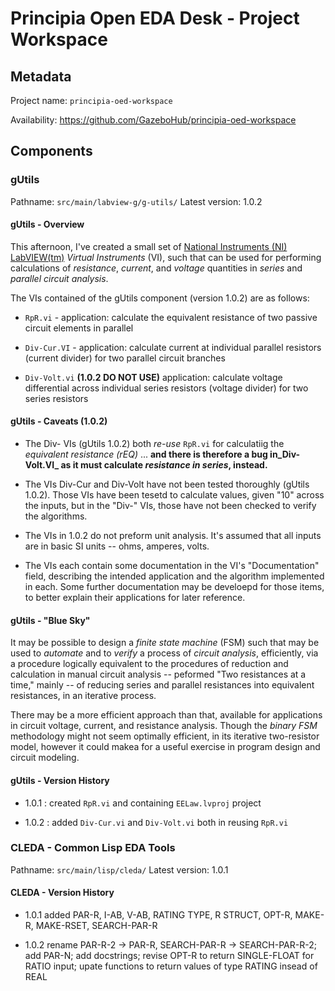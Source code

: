 
Principia Open EDA Desk - Project Workspace
===============================

## Metadata

Project name: `principia-oed-workspace`

Availability: <https://github.com/GazeboHub/principia-oed-workspace>

## Components


### gUtils

Pathname: `src/main/labview-g/g-utils/`
Latest version: 1.0.2

#### gUtils - Overview

This afternoon, I've created a small set of [National Instruments (NI)
LabVIEW(tm)][labview] _Virtual Instruments_ (VI), such that can be
used for performing calculations of _resistance_, _current_, and
_voltage_ quantities in _series_ and _parallel_ _circuit analysis_.

The VIs contained of the gUtils component (version 1.0.2) are as
follows:

* `RpR.vi` - application: calculate the equivalent resistance of two
  passive circuit elements in parallel

* `Div-Cur.VI` - application: calculate current at individual parallel
resistors (current divider) for two parallel circuit branches

* `Div-Volt.vi` **(1.0.2 DO NOT USE)** application: calculate voltage
   differential across individual series resistors (voltage divider)
   for two series resistors

#### gUtils - Caveats (1.0.2)

* The Div- VIs (gUtils 1.0.2) both _re-use_ `RpR.vi` for calculatiig
  the _equivalent resistance (rEQ)_ ... **and there is therefore a bug
  in_Div-Volt.VI_ as it must calculate _resistance in series_, instead.**

* The VIs Div-Cur and Div-Volt have not been tested thoroughly
  (gUtils 1.0.2). Those VIs have been tesetd to calculate values, given
  "10" across the inputs, but in the "Div-" VIs, those have not been
  checked to verify the algorithms.

* The VIs in 1.0.2 do not preform unit analysis. It's assumed that all
  inputs are in basic SI units -- ohms, amperes, volts.

* The VIs each contain some documentation in the VI's "Documentation"
  field, describing the intended application and the algorithm
  implemented in each. Some further documentation may be develoepd
  for those items, to better explain their applications for later
  reference.

#### gUtils - "Blue Sky"

It may be possible to design a _finite state machine_ (FSM) such that
may be used to _automate_ and to _verify_ a process of _circuit
analysis_, efficiently, via a procedure logically equivalent to the
procedures of reduction and calculation in  manual circuit analysis --
peformed "Two resistances at a time," mainly -- of reducing series and
parallel resistances into equivalent resistances, in an iterative
process.

There may be a more efficient approach than that, available for
applications in circuit voltage, current, and resistance
analysis. Though the _binary FSM_ methodology might not seem optimally
efficient, in its iterative two-resistor model, however it could makea
for a useful exercise in program design and circuit modeling.


#### gUtils - Version History

* 1.0.1 : created `RpR.vi` and containing `EELaw.lvproj` project

* 1.0.2 : added `Div-Cur.vi` and `Div-Volt.vi` both in reusing `RpR.vi`


### CLEDA - Common Lisp EDA Tools

Pathname: `src/main/lisp/cleda/`
Latest version: 1.0.1

#### CLEDA - Version History

* 1.0.1 added PAR-R, I-AB, V-AB, RATING TYPE, R STRUCT, OPT-R, MAKE-R,
  MAKE-RSET, SEARCH-PAR-R

* 1.0.2 rename PAR-R-2 -> PAR-R, SEARCH-PAR-R -> SEARCH-PAR-R-2; add
  PAR-N; add docstrings; revise OPT-R to return SINGLE-FLOAT for
  RATIO input; upate functions to return values of type RATING insead
  of REAL


[labview]: http://www.ni.com/labview/
